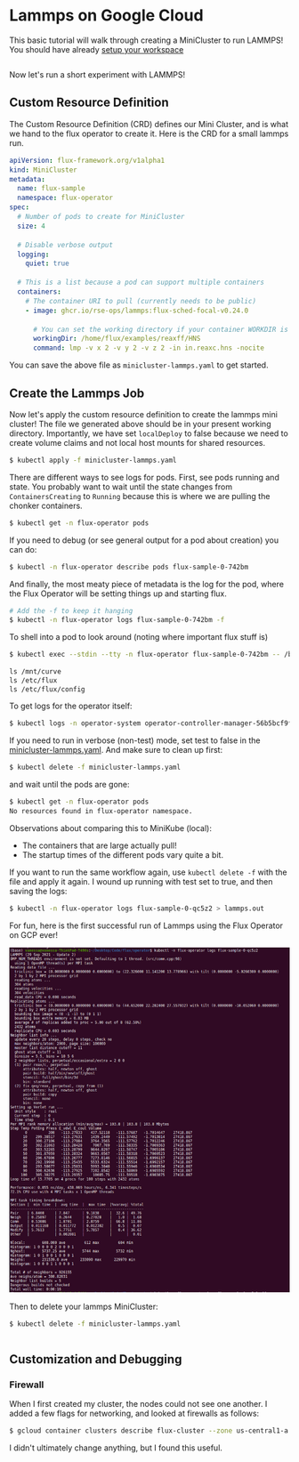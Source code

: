 # Lammps on Google Cloud

This basic tutorial will walk through creating a MiniCluster to run LAMMPS! You should have
already [setup your workspace](setup.md)


```{include} includes/basic-setup.md
```


Now let's run a short experiment with LAMMPS!

## Custom Resource Definition

The Custom Resource Definition (CRD) defines our Mini Cluster, and is what we hand to the flux
operator to create it.  Here is the CRD for a small lammps run.

```yaml
apiVersion: flux-framework.org/v1alpha1
kind: MiniCluster
metadata:
  name: flux-sample
  namespace: flux-operator
spec:
  # Number of pods to create for MiniCluster
  size: 4

  # Disable verbose output
  logging:
    quiet: true

  # This is a list because a pod can support multiple containers
  containers:
    # The container URI to pull (currently needs to be public)
    - image: ghcr.io/rse-ops/lammps:flux-sched-focal-v0.24.0

      # You can set the working directory if your container WORKDIR is not correct.
      workingDir: /home/flux/examples/reaxff/HNS
      command: lmp -v x 2 -v y 2 -v z 2 -in in.reaxc.hns -nocite
```

You can save the above file as `minicluster-lammps.yaml` to get started.

## Create the Lammps Job

Now let's apply the custom resource definition to create the lammps mini cluster!
The file we generated above should be in your present working directory.
Importantly, we have set `localDeploy` to false because we need to create volume
claims and not local host mounts for shared resources.

```bash
$ kubectl apply -f minicluster-lammps.yaml
```

There are different ways to see logs for pods. First, see pods running and state.
You probably want to wait until the state changes from `ContainersCreating` to `Running`
because this is where we are pulling the chonker containers.

```bash
$ kubectl get -n flux-operator pods
```

If you need to debug (or see general output for a pod about creation) you can do:

```bash
$ kubectl -n flux-operator describe pods flux-sample-0-742bm
```

And finally, the most meaty piece of metadata is the log for the pod,
where the Flux Operator will be setting things up and starting flux.

```bash
# Add the -f to keep it hanging
$ kubectl -n flux-operator logs flux-sample-0-742bm -f
```

To shell into a pod to look around (noting where important flux stuff is)

```bash
$ kubectl exec --stdin --tty -n flux-operator flux-sample-0-742bm -- /bin/bash
```
```console
ls /mnt/curve
ls /etc/flux
ls /etc/flux/config
```

To get logs for the operator itself:

```bash
$ kubectl logs -n operator-system operator-controller-manager-56b5bcf9fd-j2g75
```

If you need to run in verbose (non-test) mode, set test to false in the [minicluster-lammps.yaml](minicluster-lammps.yaml).
And make sure to clean up first:

```bash
$ kubectl delete -f minicluster-lammps.yaml
```

and wait until the pods are gone:

```bash
$ kubectl get -n flux-operator pods
No resources found in flux-operator namespace.
```

Observations about comparing this to MiniKube (local):

 - The containers that are large actually pull!
 - The startup times of the different pods vary quite a bit.

If you want to run the same workflow again, use `kubectl delete -f` with the file
and apply it again. I wound up running with test set to true, and then saving the logs:

```bash
$ kubectl -n flux-operator logs flux-sample-0-qc5z2 > lammps.out
```

For fun, here is the first successful run of Lammps using the Flux Operator on GCP
ever!

![img/lammps.png](img/lammps.png)

Then to delete your lammps MiniCluster:

```bash
$ kubectl delete -f minicluster-lammps.yaml
```

```{include} includes/cleanup.md
```

## Customization and Debugging

### Firewall

When I first created my cluster, the nodes could not see one another. I added a few
flags for networking, and looked at firewalls as follows:

```bash
$ gcloud container clusters describe flux-cluster --zone us-central1-a | grep clusterIpv4Cidr
```
I didn't ultimately change anything, but I found this useful.
